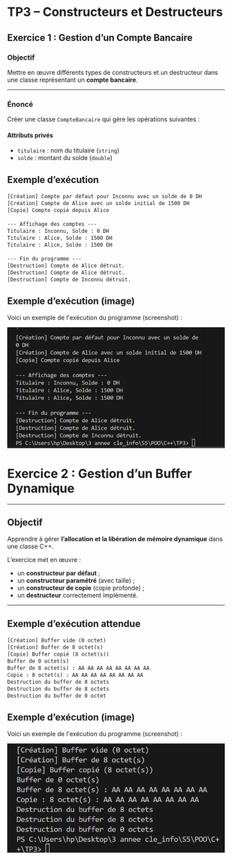 #  TP3 – Constructeurs et Destructeurs  

## Exercice 1 : Gestion d’un Compte Bancaire

### Objectif
Mettre en œuvre différents types de constructeurs et un destructeur dans une classe représentant un **compte bancaire**.

---


###  Énoncé
Créer une classe `CompteBancaire` qui gère les opérations suivantes :

####  Attributs privés
- `titulaire` : nom du titulaire (`string`)
- `solde` : montant du solde (`double`)

## Exemple d’exécution

```
[Création] Compte par défaut pour Inconnu avec un solde de 0 DH
[Création] Compte de Alice avec un solde initial de 1500 DH
[Copie] Compte copié depuis Alice

--- Affichage des comptes ---
Titulaire : Inconnu, Solde : 0 DH
Titulaire : Alice, Solde : 1500 DH
Titulaire : Alice, Solde : 1500 DH

--- Fin du programme ---
[Destruction] Compte de Alice détruit.
[Destruction] Compte de Alice détruit.
[Destruction] Compte de Inconnu détruit.

```
 ##  Exemple d’exécution (image)
 
Voici un exemple de l'exécution du programme (screenshot) : 

![Exécution du programme](execution_ex1.PNG)

 
# Exercice 2 : Gestion d’un Buffer Dynamique  

---

##  Objectif
Apprendre à gérer **l’allocation et la libération de mémoire dynamique** dans une classe C++.

L’exercice met en œuvre :
- un **constructeur par défaut** ;
- un **constructeur paramétré** (avec taille) ;
- un **constructeur de copie** (copie profonde) ;
- un **destructeur** correctement implémenté.

---

## Exemple d’exécution attendue

```
[Création] Buffer vide (0 octet)
[Création] Buffer de 8 octet(s)
[Copie] Buffer copié (8 octet(s))
Buffer de 0 octet(s)
Buffer de 8 octet(s) : AA AA AA AA AA AA AA AA
Copie : 8 octet(s) : AA AA AA AA AA AA AA AA
Destruction du buffer de 8 octets
Destruction du buffer de 8 octets
Destruction du buffer de 0 octet

```
 ##  Exemple d’exécution (image)
 
Voici un exemple de l'exécution du programme (screenshot) : 

![Exécution du programme](execution_ex2.PNG)





